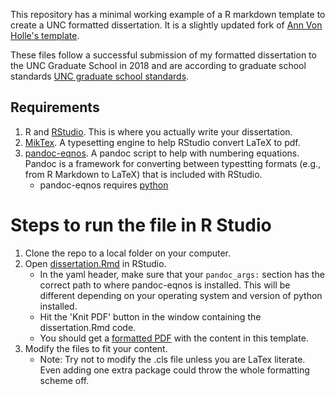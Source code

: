 This repository has a minimal working example of a R markdown template to create a UNC formatted dissertation. It is a slightly updated fork of [Ann Von Holle's template](https://github.com/avonholle/unc-dissertation-markdown-template). 

These files follow a successful submission of my formatted dissertation to the UNC Graduate School in 2018 and are according to graduate school standards [UNC graduate school standards](http://gradschool.unc.edu/academics/thesis-diss/guide/). 

## Requirements

1. R and [RStudio](https://rstudio.com/). This is where you actually write your dissertation.
2. [MikTex](https://miktex.org/download). A typesetting engine to help RStudio convert LaTeX to pdf.
3. [pandoc-eqnos](https://github.com/tomduck/pandoc-eqnos#installation). A pandoc script to help with numbering equations. Pandoc is a framework for converting between typestting formats (e.g., from R Markdown to LaTeX) that is included with RStudio.
   * pandoc-eqnos requires [python](https://www.python.org/downloads/)

# Steps to run the file in R Studio

1. Clone the repo to a local folder on your computer.
2. Open [dissertation.Rmd](dissertation.Rmd) in RStudio.
    * In the yaml header, make sure that your ```pandoc_args:``` section has the correct path to where pandoc-eqnos is installed. This will be different depending on your operating system and version of python installed.
    * Hit the 'Knit PDF' button in the window containing the dissertation.Rmd code.
    * You should get a [formatted PDF](dissertation.pdf) with the content in this template.
3. Modify the files to fit your content. 
   * Note: Try not to modify the .cls file unless you are LaTex literate. Even adding one extra package could throw the whole formatting scheme off.

